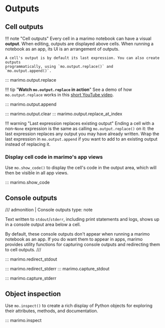 # Outputs

## Cell outputs

!!! note "Cell outputs"
    Every cell in a marimo notebook can have a visual **output**. When editing,
    outputs are displayed above cells. When running a notebook as an app,
    its UI is an arrangement of outputs.

    A cell's output is by default its last expression. You can also create outputs
    programmatically, using `mo.output.replace()` and `mo.output.append()`.

::: marimo.output.replace

!!! tip "**Watch `mo.output.replace` in action**"
    See a demo of how `mo.output.replace` works in this [short YouTube video](https://youtube.com/shorts/tCMeQb-PqNU?si=7PeFzQJzNvXsLoXN).

::: marimo.output.append

::: marimo.output.clear
::: marimo.output.replace_at_index

!!! warning "Last expression replaces existing output"
    Ending a cell with a non-`None` expression is the same as calling
    `mo.output.replace()` on it: the last expression replaces any output you may have
    already written. Wrap the last expression in `mo.output.append` if you want
    to add to an existing output instead of replacing it.

### Display cell code in marimo's app views

Use `mo.show_code()` to display the cell's code in the output area, which
will then be visible in all app views.

::: marimo.show_code

## Console outputs

/// admonition | Console outputs
    type: note

Text written to `stdout`/`stderr`, including print statements
and logs, shows up in a console output area below a cell.

By default, these console outputs don't appear when running a marimo notebook
as an app. If you do want them to appear in apps, marimo provides utility
functions for capturing console outputs and redirecting them to cell outputs.
///

::: marimo.redirect_stdout

::: marimo.redirect_stderr
::: marimo.capture_stdout

::: marimo.capture_stderr

## Object inspection

Use `mo.inspect()` to create a rich display of Python objects for exploring their attributes, methods, and documentation.

::: marimo.inspect
